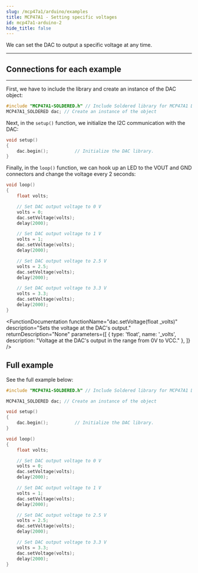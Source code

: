 ```yaml
---
slug: /mcp47a1/arduino/examples
title: MCP47A1 - Setting specific voltages
id: mcp47a1-arduino-2
hide_title: false
---
```


We can set the DAC to output a specific voltage at any time.  

---

## Connections for each example

<CenteredImage src="/img/mcp47a1/connections.png" alt="Connections" />

---
First, we have to include the library and create an instance of the DAC object:

```cpp
#include "MCP47A1-SOLDERED.h" // Include Soldered library for MCP47A1 DAC.
MCP47A1_SOLDERED dac; // Create an instance of the object
```

Next, in the `setup()` function, we initialize the I2C communication with the DAC:

```cpp
void setup()
{
    dac.begin();          // Initialize the DAC library.
}
```

<FunctionDocumentation
  functionName="dac.begin()"
  description="Initializes the I/O DAC via I2C"
  returnDescription="None"
  parameters={[]}
/>

Finally, in the `loop()` function, we can hook up an LED to the VOUT and GND connectors and change the voltage every 2 seconds:

```cpp
void loop()
{
    float volts;

    // Set DAC output voltage to 0 V
    volts = 0;
    dac.setVoltage(volts);
    delay(2000);

    // Set DAC output voltage to 1 V
    volts = 1;
    dac.setVoltage(volts);
    delay(2000);

    // Set DAC output voltage to 2.5 V
    volts = 2.5;
    dac.setVoltage(volts);
    delay(2000);

    // Set DAC output voltage to 3.3 V
    volts = 3.3;
    dac.setVoltage(volts);
    delay(2000);
}
```

<FunctionDocumentation
  functionName="dac.setVoltage(float _volts)"
  description="Sets the voltage at the DAC's output."
  returnDescription="None"
  parameters={[
  { type: 'float', name: '_volts', description: "Voltage at the DAC's output in the range from 0V to VCC." },
  ]}
/>

## Full example

See the full example below:

```cpp
#include "MCP47A1-SOLDERED.h" // Include Soldered library for MCP47A1 DAC.

MCP47A1_SOLDERED dac; // Create an instance of the object

void setup()
{
    dac.begin();          // Initialize the DAC library.
}

void loop()
{
    float volts;

    // Set DAC output voltage to 0 V
    volts = 0;
    dac.setVoltage(volts);
    delay(2000);

    // Set DAC output voltage to 1 V
    volts = 1;
    dac.setVoltage(volts);
    delay(2000);

    // Set DAC output voltage to 2.5 V
    volts = 2.5;
    dac.setVoltage(volts);
    delay(2000);

    // Set DAC output voltage to 3.3 V
    volts = 3.3;
    dac.setVoltage(volts);
    delay(2000);
}
```